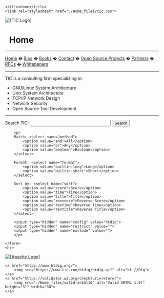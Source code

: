 <!DOCTYPE html PUBLIC "-//W3C//DTD XHTML 1.0 Strict//EN" "http://www.w3.org/TR/xhtml1/DTD/xhtml1-strict.dtd">
<!-- saved from url=(0020)https://www.tic.com/ -->
<html xmlns="https://www.w3.org/1999/xhtml" lang="en" xml:lang="en"><head><meta http-equiv="Content-Type" content="text/html; charset=windows-1252">
	<meta name="author" content="Smoot Carl-Mitchell">

	<title>Home</title>
	<link rel="stylesheet" href="./Home_files/tic.css">
</head>

<body>
<!-- Site common elements -->

<!-- Site logo -->
<div class="page_title">
	<img class="tic_logo" src="https://www.tic.com/bigticlogo.png" alt="[TIC Logo]">
	<h1 class="title">&nbsp; Home </h1>

</div>

<hr>

<!-- Site navigation menu -->
<div class="navigation">
	<a href="https://www.tic.com/index.html">Home</a>&nbsp;�
	<a href="https://www.tic.com/bios/index.html">Bios</a>&nbsp;�
	<a href="https://www.tic.com/books/index.html">Books</a>&nbsp;�
	<a href="mailto:tic@tic.com">Contact</a>&nbsp;�
	<a href="https://www.tic.com/opensource/index.html">Open Source Projects</a>&nbsp;�
	<a href="https://www.tic.com/partners/index.html">Partners</a>&nbsp;�
	<a href="https://www.tic.com/rfcs/index.html">RFCs</a>&nbsp;�
	<a href="https://www.tic.com/whitepapers/index.html">Whitepapers</a>
</div>

<hr>
<p>
TIC is a consulting firm specializing in:
</p>
<ul>
<li>GNU/Linux System Architecture</li>
<li>Unix System Architecture</li>
<li>TCP/IP Network Design</li>
<li>Network Security</li>
<li>Open Source Tool Development</li>
</ul>
<!-- $Id: end.m4,v 1.4 2004/10/02 00:07:57 smoot Exp $ -->

<!-- SiteSearch HtDig -->
<!-- $Id: htdig.m4,v 1.2 2004/10/02 00:07:58 smoot Exp $ -->
<div class="htdig">
	<hr>
	<form method="post" action="https://www.tic.com/cgi-bin/htsearch">
		<p>
		Search TIC:
		<input type="text" size="30" name="words" value="">
		<input type="submit" value="Search">
		</p>

		<p>
		Match: <select name="method">
			<option value="and">All</option>
			<option value="or">Any</option>
			<option value="boolean">Boolean</option>
		</select>

		Format: <select name="format">
			<option value="builtin-long">Long</option>
			<option value="builtin-short">Short</option>
		</select>

		Sort by: <select name="sort">
			<option value="score">Score</option>
			<option value="time">Time</option>
			<option value="title">Title</option>
			<option value="revscore">Reverse Score</option>
			<option value="revtime">Reverse Time</option>
			<option value="revtitle">Reverse Title</option>
		</select>

		<input type="hidden" name="config" value="htdig">
		<input type="hidden" name="restrict" value="">
		<input type="hidden" name="exclude" value="">
		</p>

	</form>
	<hr>
</div>


<div>
	<a href="https://www.apache.org/">
		<img src="./Home_files/apache_pb.png" alt="[Apache Logo]">
	</a>

	<a href="https://www.htdig.org/">
		<img src="https://www.tic.com/htdig/htdig.gif" alt="ht://Dig">
	</a>
	<a href="https://validator.w3.org/check?uri=referer">
		<img src="./Home_files/valid-xhtml10" alt="Valid XHTML 1.0!" height="31" width="88">
	</a>
</div>
<script type="text/javascript">
var gaJsHost = (("https:" == document.location.protocol) ? "https://ssl." : "http://www.");
document.write(unescape("%3Cscript src='" + gaJsHost + "google-analytics.com/ga.js' type='text/javascript'%3E%3C/script%3E"));
</script><script src="./Home_files/ga.js.&#1041;&#1077;&#1079; &#1085;&#1072;&#1079;&#1074;&#1072;&#1085;&#1080;&#1103;" type="text/javascript"></script>
<script type="text/javascript">
var pageTracker = _gat._getTracker("UA-489884-12");
pageTracker._initData();
pageTracker._trackPageview();
</script>


</body></html>
